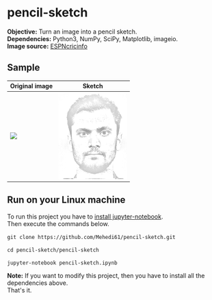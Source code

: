 # pencil-sketch
**Objective:** Turn an image into a pencil sketch.   
**Dependencies:** Python3, NumPy, SciPy, Matplotlib, imageio.  
**Image source:** [ESPNcricinfo](http://p.imgci.com/db/PICTURES/CMS/263500/263576.jpg)

## Sample
| Original image  |  Sketch |  
| --------------- | ------- |
| <img src="http://p.imgci.com/db/PICTURES/CMS/263500/263576.jpg"> | <img src="pencil-sketch/mashrafe_sketch.png"> |  


## Run on your Linux machine
To run this project you have to [install jupyter-notebook](https://jupyter.readthedocs.io/en/latest/install.html).  
Then execute the commands below.  
```  
git clone https://github.com/Mehedi61/pencil-sketch.git  
```  

```  
cd pencil-sketch/pencil-sketch
```  
  
```  
jupyter-notebook pencil-sketch.ipynb    
```  
  
**Note:** If you want to modify this project, then you have to install all the dependencies above.  
That's it.

